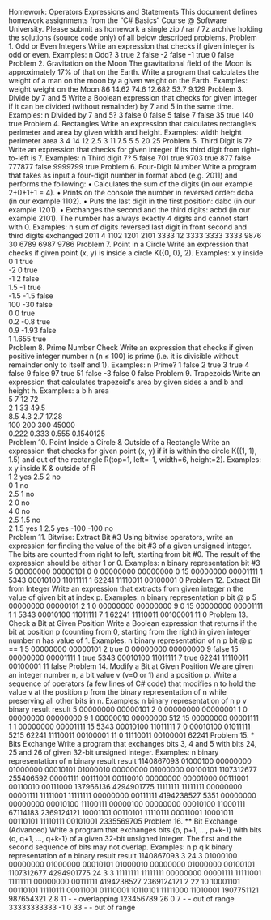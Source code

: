 

Homework: Operators Expressions and Statements
This document defines homework assignments from the “C# Basics“ Course @ Software University. Please submit as homework a single zip / rar / 7z archive holding the solutions (source code only) of all below described problems.
Problem 1.	Odd or Even Integers
Write an expression that checks if given integer is odd or even. Examples:
n	Odd?
3	true
2	false
-2	false
-1	true
0	false
Problem 2.	Gravitation on the Moon
The gravitational field of the Moon is approximately 17% of that on the Earth. Write a program that calculates the weight of a man on the moon by a given weight on the Earth. Examples:
weight	weight on the Moon
86	14.62
74.6	12.682
53.7	9.129
Problem 3.	Divide by 7 and 5
Write a Boolean expression that checks for given integer if it can be divided (without remainder) by 7 and 5 in the same time. Examples:
n	Divided by 7 and 5?
3	false
0	false
5	false
7	false
35	true
140	true
Problem 4.	Rectangles
Write an expression that calculates rectangle’s perimeter and area by given width and height. Examples:
width	height	perimeter	area
3	4	14	12
2.5	3	11	7.5
5	5	20	25
Problem 5.	Third Digit is 7?
Write an expression that checks for given integer if its third digit from right-to-left is 7. Examples:
n	Third digit 7?
5	false
701	true
9703	true
877	false
777877	false
9999799	true
Problem 6.	Four-Digit Number
Write a program that takes as input a four-digit number in format abcd (e.g. 2011) and performs the following:
•	Calculates the sum of the digits (in our example 2+0+1+1 = 4).
•	Prints on the console the number in reversed order: dcba (in our example 1102).
•	Puts the last digit in the first position: dabc (in our example 1201).
•	Exchanges the second and the third digits: acbd (in our example 2101).
The number has always exactly 4 digits and cannot start with 0. Examples:
n	sum of digits	reversed	last digit in front	second and third digits exchanged
2011	4	1102	1201	2101
3333	12	3333	3333	3333
9876	30	6789	6987	9786
Problem 7.	Point in a Circle
Write an expression that checks if given point (x,  y) is inside a circle K({0, 0}, 2). Examples:
x	y	inside	 
0	1	true	
-2	0	true	
-1	2	false	
1.5	-1	true	
-1.5	-1.5	false	
100	-30	false	
0	0	true	
0.2	-0.8	true	
0.9	-1.93	false	
1	1.655	true	
Problem 8.	Prime Number Check
Write an expression that checks if given positive integer number n (n ≤ 100) is prime (i.e. it is divisible without remainder only to itself and 1). Examples:
n	Prime?
1	false
2	true
3	true
4	false
9	false
97	true
51	false
-3	false
0	false
Problem 9.	Trapezoids
Write an expression that calculates trapezoid's area by given sides a and b and height h. Examples:
a	b	h	area	 
5	7	12	72	
2	1	33	49.5	
8.5	4.3	2.7	17.28	
100	200	300	45000	
0.222	0.333	0.555	0.1540125	
Problem 10.	Point Inside a Circle & Outside of a Rectangle
Write an expression that checks for given point (x, y) if it is within the circle K({1, 1}, 1.5) and out of the rectangle R(top=1, left=-1, width=6, height=2). Examples:
x	y	inside K & outside of R	 
1	2	yes	
2.5	2	no	
0	1	no	
2.5	1	no	
2	0	no	
4	0	no	
2.5	1.5	no	
2	1.5	yes	
1	2.5	yes	
-100	-100	no	
Problem 11.	Bitwise: Extract Bit #3
Using bitwise operators, write an expression for finding the value of the bit #3 of a given unsigned integer. The bits are counted from right to left, starting from bit #0. The result of the expression should be either 1 or 0. Examples:
n	binary representation	bit #3
5	00000000 00000101	0
0	00000000 00000000	0
15	00000000 00001111	1
5343	00010100 11011111	1
62241	11110011 00100001	0
Problem 12.	Extract Bit from Integer
Write an expression that extracts from given integer n the value of given bit at index p. Examples:
n	binary representation	p	bit @ p
5	00000000 00000101	2	1
0	00000000 00000000	9	0
15	00000000 00001111	1	1
5343	00010100 11011111	7	1
62241	11110011 00100001	11	0
Problem 13.	Check a Bit at Given Position
Write a Boolean expression that returns if the bit at position p (counting from 0, starting from the right) in given integer number n has value of 1. Examples:
n	binary representation of n	p	bit @ p == 1
5	00000000 00000101	2	true
0	00000000 00000000	9	false
15	00000000 00001111	1	true
5343	00010100 11011111	7	true
62241	11110011 00100001	11	false
Problem 14.	Modify a Bit at Given Position
We are given an integer number n, a bit value v (v=0 or 1) and a position p. Write a sequence of operators (a few lines of C# code) that modifies n to hold the value v at the position p from the binary representation of n while preserving all other bits in n. Examples:
n	binary representation of n	p	v	binary result	result
5	00000000 00000101	2	0	00000000 00000001	1
0	00000000 00000000	9	1	00000010 00000000	512
15	00000000 00001111	1	1	00000000 00001111	15
5343	00010100 11011111	7	0	00010100 01011111	5215
62241	11110011 00100001	11	0	11110011 00100001	62241
Problem 15.	* Bits Exchange
Write a program that exchanges bits 3, 4 and 5 with bits 24, 25 and 26 of given 32-bit unsigned integer. Examples:
n	binary representation of n	binary result	result
1140867093	01000100 00000000 01000000 00010101	01000010 00000000 01000000 00100101	1107312677
255406592	00001111 00111001 00110010 00000000	00001000 00111001 00110010 00111000	137966136
4294901775	11111111 11111111 00000000 00001111	11111001 11111111 00000000 00111111	4194238527
5351	00000000 00000000 00010100 11100111	00000100 00000000 00010100 11000111	67114183
2369124121	10001101 00110101 11110111 00011001	10001011 00110101 11110111 00101001	2335569705
Problem 16.	** Bit Exchange (Advanced)
Write a program that exchanges bits {p, p+1, …, p+k-1} with bits {q, q+1, …, q+k-1} of a given 32-bit unsigned integer. The first and the second sequence of bits may not overlap. Examples:
n	p	q	k	binary representation of n	binary result	result
1140867093	3	24	3	01000100 00000000 01000000 00010101	01000010 00000000 01000000 00100101	1107312677
4294901775	24	3	3	11111111 11111111 00000000 00001111	11111001 11111111 00000000 00111111	4194238527
2369124121	2	22	10	10001101 00110101 11110111 00011001	01110001 10110101 11111000 11010001	1907751121
987654321	2	8	11	-	-	overlapping
123456789	26	0	7	-	-	out of range
33333333333	-1	0	33	-	-	out of range

